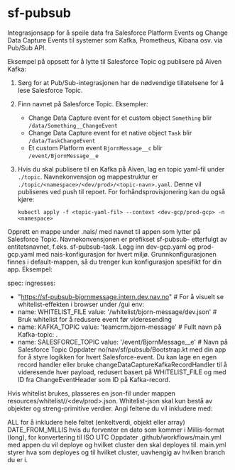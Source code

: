 # sf-pubsub

Integrasjonsapp for å speile data fra Salesforce Platform Events og Change Data Capture Events til systemer som Kafka, Prometheus, Kibana osv. via Pub/Sub API.

Eksempel på oppsett for å lytte til Salesforce Topic og publisere på Aiven Kafka:

1. Sørg for at Pub/Sub-integrasjonen har de nødvendige tillatelsene for å lese Salesforce Topic.

2. Finn navnet på Salesforce Topic. Eksempler:
   - Change Data Capture event for et custom object `Something` blir `/data/Something__ChangeEvent`
   - Change Data Capture event for et native object `Task` blir `/data/TaskChangeEvent`
   - Et custom Platform event `BjornMessage__c` blir `/event/BjornMessage__e`

3. Hvis du skal publisere til en Kafka på Aiven, lag en topic yaml-fil under `./topic`.
   Navnekonvensjon og mappestruktur er `./topic/<namespace>/<dev/prod>/<topic-navn>.yaml`. Denne vil publiseres ved push til repoet.
   For forhåndsprovisjonering kan du også kjøre:
   ```shell
   kubectl apply -f <topic-yaml-fil> --context <dev-gcp/prod-gcp> -n <namespace>
Opprett en mappe under .nais/ med navnet til appen som lytter på Salesforce Topic. Navnekonvensjonen er prefikset sf-pubsub- etterfulgt av entitetsnavnet, f.eks. sf-pubsub-task. Legg inn dev-gcp.yaml og prod-gcp.yaml med nais-konfigurasjon for hvert miljø. Grunnkonfigurasjonen finnes i default-mappen, så du trenger kun konfigurasjon spesifikt for din app. Eksempel:

spec:
ingresses:
- "https://sf-pubsub-bjornmessage.intern.dev.nav.no"  # For å visuelt se whitelist-effekten i browser under /gui
env:
- name: WHITELIST_FILE
value: '/whitelist/bjorn-message/dev.json'  # Bruk whitelist for å redusere event før videresending
- name: KAFKA_TOPIC
value: 'teamcrm.bjorn-message'  # Fullt navn på Kafka-topic: <namespace>.<topic-name>
- name: SALESFORCE_TOPIC
value: '/event/BjornMessage__e'  # Navn på Salesforce Topic
Oppdater no/nav/sf/pubsub/Bootstrap.kt med din app for å styre logikken for hvert Salesforce-event. Du kan lage en egen record handler eller bruke changeDataCaptureKafkaRecordHandler til å videresende hver payload, redusert basert på WHITELIST_FILE og med ID fra ChangeEventHeader som ID på Kafka-record.

Hvis whitelist brukes, plasseres en json-fil under mappen resources/whitelist/<entity-navn>/<dev/prod>.json. Whitelist-json
skal kun bestå av objekter og streng-primitive verdier. Angi feltene du vil inkludere med:

ALL for å inkludere hele feltet (enkeltverdi, objekt eller array)
DATE_FROM_MILLIS hvis du forventer en dato som kommer i Millis-format (long), for konvertering til ISO UTC
Oppdater .github/workflows/main.yml med appen du vil deploye og hvilket cluster den skal deployes til. main.yml styrer hva som deployes og til hvilket cluster, uavhengig av hvilken branch du er i.